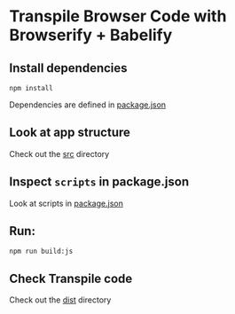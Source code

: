 # Transpile Browser Code with Browserify + Babelify


##	Install dependencies

	npm install

Dependencies are defined in [package.json](./package.json)


##	Look at app structure

Check out the [src](./src) directory


## Inspect `scripts` in package.json

Look at scripts in [package.json](./package.json)


## Run:

	npm run build:js


##	Check Transpile code

Check out the [dist](./dist) directory
